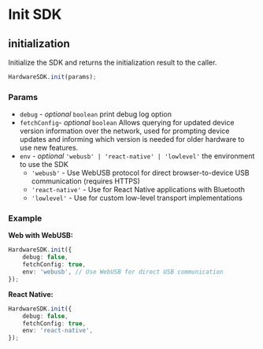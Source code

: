 # Init SDK

## initialization

Initialize the SDK and returns the initialization result to the caller.

```typescript
HardwareSDK.init(params);
```

### Params

* `debug` - _optional_ `boolean` print debug log option
* `fetchConfig`- _optional_ `boolean` Allows querying for updated device version information over the network, used for prompting device updates and informing which version is needed for older hardware to use new features.
* `env` - _optional_ `'webusb' | 'react-native' | 'lowlevel'` the environment to use the SDK
  - `'webusb'` - Use WebUSB protocol for direct browser-to-device USB communication (requires HTTPS)
  - `'react-native'` - Use for React Native applications with Bluetooth
  - `'lowlevel'` - Use for custom low-level transport implementations

### Example

**Web with WebUSB:**
```typescript
HardwareSDK.init({
    debug: false,
    fetchConfig: true,
    env: 'webusb', // Use WebUSB for direct USB communication
});
```

**React Native:**
```typescript
HardwareSDK.init({
    debug: false,
    fetchConfig: true,
    env: 'react-native',
});
```
